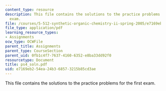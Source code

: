 ```yaml
---
content_type: resource
description: This file contains the solutions to the practice problems for the first
  exam.
file: /courses/5-512-synthetic-organic-chemistry-ii-spring-2005/e7169eb254ea24b368573215b85cd3ae_ps4_soln.pdf
file_type: application/pdf
learning_resource_types:
- Assignments
ocw_type: OCWFile
parent_title: Assignments
parent_type: CourseSection
parent_uid: 0fb1c4f7-7637-4160-6352-e8ba33dd92f0
resourcetype: Document
title: ps4_soln.pdf
uid: e7169eb2-54ea-24b3-6857-3215b85cd3ae
---
```

This file contains the solutions to the practice problems for the first exam.

